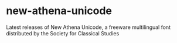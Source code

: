 # new-athena-unicode
Latest releases of New Athena Unicode, a freeware multilingual font distributed by the Society for Classical Studies
